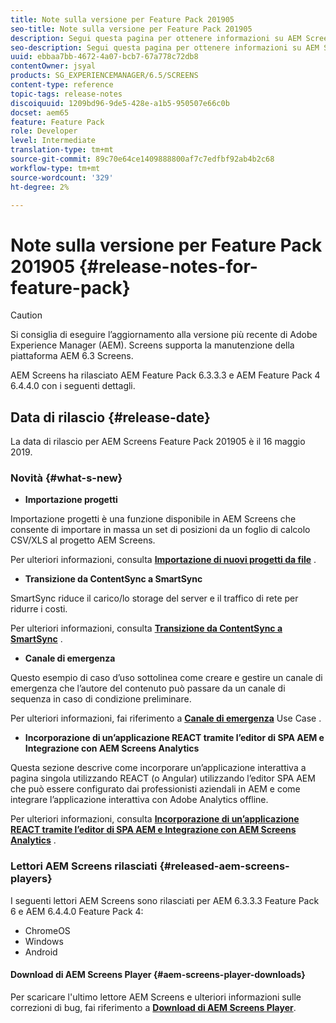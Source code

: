 ```yaml
---
title: Note sulla versione per Feature Pack 201905
seo-title: Note sulla versione per Feature Pack 201905
description: Segui questa pagina per ottenere informazioni su AEM Screens Feature Pack 201905 rilasciato il 16 maggio 2019.
seo-description: Segui questa pagina per ottenere informazioni su AEM Screens Feature Pack 201905 rilasciato il 16 maggio 2019.
uuid: ebbaa7bb-4672-4a07-bcb7-67a778c72db8
contentOwner: jsyal
products: SG_EXPERIENCEMANAGER/6.5/SCREENS
content-type: reference
topic-tags: release-notes
discoiquuid: 1209bd96-9de5-428e-a1b5-950507e66c0b
docset: aem65
feature: Feature Pack
role: Developer
level: Intermediate
translation-type: tm+mt
source-git-commit: 89c70e64ce1409888800af7c7edfbf92ab4b2c68
workflow-type: tm+mt
source-wordcount: '329'
ht-degree: 2%

---
```



# Note sulla versione per Feature Pack 201905 {#release-notes-for-feature-pack}

>[!CAUTION]
>
>Si consiglia di eseguire l’aggiornamento alla versione più recente di Adobe Experience Manager (AEM). Screens supporta la manutenzione della piattaforma AEM 6.3 Screens.

AEM Screens ha rilasciato AEM Feature Pack 6.3.3.3 e AEM Feature Pack 4 6.4.4.0 con i seguenti dettagli.

## Data di rilascio {#release-date}

La data di rilascio per AEM Screens Feature Pack 201905 è il 16 maggio 2019.

### Novità {#what-s-new}

* **Importazione progetti**

Importazione progetti è una funzione disponibile in AEM Screens che consente di importare in massa un set di posizioni da un foglio di calcolo CSV/XLS al progetto AEM Screens.

Per ulteriori informazioni, consulta **[Importazione di nuovi progetti da file](project-importer.md)** .

* **Transizione da ContentSync a SmartSync**

SmartSync riduce il carico/lo storage del server e il traffico di rete per ridurre i costi.

Per ulteriori informazioni, consulta **[Transizione da ContentSync a SmartSync](smartsync.md)** .

* **Canale di emergenza**

Questo esempio di caso d’uso sottolinea come creare e gestire un canale di emergenza che l’autore del contenuto può passare da un canale di sequenza in caso di condizione preliminare.

Per ulteriori informazioni, fai riferimento a **[Canale di emergenza](emergency-channel.md)** Use Case .

* **Incorporazione di un’applicazione REACT tramite l’editor di SPA AEM e Integrazione con AEM Screens Analytics**

Questa sezione descrive come incorporare un’applicazione interattiva a pagina singola utilizzando REACT (o Angular) utilizzando l’editor SPA AEM che può essere configurato dai professionisti aziendali in AEM e come integrare l’applicazione interattiva con Adobe Analytics offline.

Per ulteriori informazioni, consulta **[Incorporazione di un’applicazione REACT tramite l’editor di SPA AEM e Integrazione con AEM Screens Analytics](embedding-react-app.md)** .

### Lettori AEM Screens rilasciati {#released-aem-screens-players}

I seguenti lettori AEM Screens sono rilasciati per AEM 6.3.3.3 Feature Pack 6 e AEM 6.4.4.0 Feature Pack 4:

* ChromeOS
* Windows
* Android

#### Download di AEM Screens Player {#aem-screens-player-downloads}

Per scaricare l&#39;ultimo lettore AEM Screens e ulteriori informazioni sulle correzioni di bug, fai riferimento a **[Download di AEM Screens Player](https://download.macromedia.com/screens/)**.
